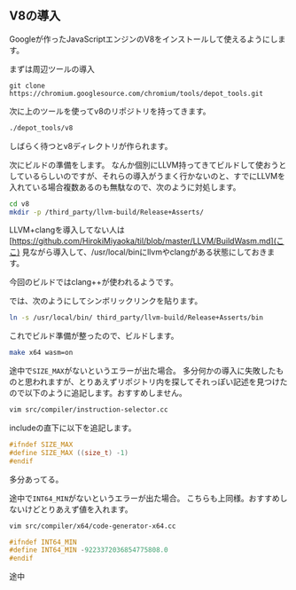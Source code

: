 ## V8の導入

Googleが作ったJavaScriptエンジンのV8をインストールして使えるようにします。

まずは周辺ツールの導入

```
git clone https://chromium.googlesource.com/chromium/tools/depot_tools.git
```

次に上のツールを使ってv8のリポジトリを持ってきます。

```sh
./depot_tools/v8
```

しばらく待つとv8ディレクトリが作られます。

次にビルドの準備をします。
なんか個別にLLVM持ってきてビルドして使おうとしているらしいのですが、それらの導入がうまく行かないのと、すでにLLVMを入れている場合複数あるのも無駄なので、次のように対処します。

```sh
cd v8
mkdir -p /third_party/llvm-build/Release+Asserts/
```

LLVM+clangを導入してない人は [https://github.com/HirokiMiyaoka/til/blob/master/LLVM/BuildWasm.md](ここ) 見ながら導入して、/usr/local/binにllvmやclangがある状態にしておきます。

今回のビルドではclang++が使われるようです。

では、次のようにしてシンボリックリンクを貼ります。

```sh
ln -s /usr/local/bin/ third_party/llvm-build/Release+Asserts/bin
```

これでビルド準備が整ったので、ビルドします。

```sh
make x64 wasm=on
```

途中で`SIZE_MAX`がないというエラーが出た場合。
多分何かの導入に失敗したものと思われますが、とりあえずリポジトリ内を探してそれっぽい記述を見つけたので以下のように追記します。おすすめしません。

```sh
vim src/compiler/instruction-selector.cc
```

includeの直下に以下を追記します。

```c
#ifndef SIZE_MAX
#define SIZE_MAX ((size_t) -1)
#endif
```

多分あってる。

途中で`INT64_MIN`がないというエラーが出た場合。
こちらも上同様。おすすめしないけどとりあえず値を入れます。

```sh
vim src/compiler/x64/code-generator-x64.cc
```

```c
#ifndef INT64_MIN
#define INT64_MIN -9223372036854775808.0
#endif
```

途中
